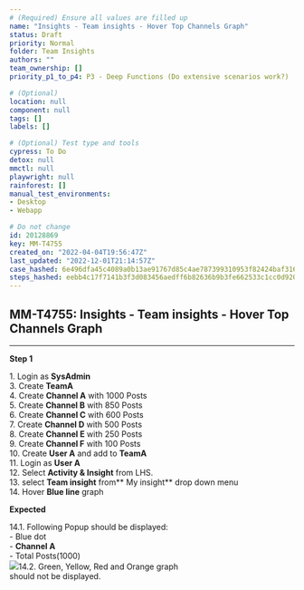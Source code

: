 ```yaml
---
# (Required) Ensure all values are filled up
name: "Insights - Team insights - Hover Top Channels Graph"
status: Draft
priority: Normal
folder: Team Insights
authors: ""
team_ownership: []
priority_p1_to_p4: P3 - Deep Functions (Do extensive scenarios work?)

# (Optional)
location: null
component: null
tags: []
labels: []

# (Optional) Test type and tools
cypress: To Do
detox: null
mmctl: null
playwright: null
rainforest: []
manual_test_environments: 
- Desktop
- Webapp

# Do not change
id: 20128869
key: MM-T4755
created_on: "2022-04-04T19:56:47Z"
last_updated: "2022-12-01T21:14:57Z"
case_hashed: 6e496dfa45c4089a0b13ae91767d85c4ae787399310953f82424baf3168520e10d6fe2a502c5ec1669e4f4219f052d82
steps_hashed: eebb4c17f7141b3f3d083456aedff6b82636b9b3fe662533c1cc0d920d86ae402a03ca88745fe0725eb4df6ace44e03c
---
```


<!-- (Auto-generated) Based on frontmatter's "key" and "name" -->

## MM-T4755: Insights - Team insights - Hover Top Channels Graph

---

**Step 1**

1\. Login as **SysAdmin**\
3\. Create **TeamA**\
4\. Create **Channel A** with 1000 Posts\
5\. Create **Channel B** with 850 Posts\
6\. Create **Channel C** with 600 Posts\
7\. Create **Channel D** with 500 Posts\
8\. Create **Channel E** with 250 Posts\
9\. Create **Channel F** with 100 Posts\
10\. Create **User A** and add to **TeamA**\
11\. Login as **User A**\
12\. Select **Activity & Insight** from LHS.\
13\. select **Team insight** from\*\* My insight\*\* drop down menu\
14\. Hover **Blue line** graph

**Expected**

14.1. Following Popup should be displayed:\
\- Blue dot\
\- **Channel A**\
\- Total Posts(1000)\
![](https://smartbear-tm4j-prod-us-west-2-attachment-rich-text.s3.us-west-2.amazonaws.com/embedded-f3277290f945470c4add5d21ef3dc7ca7b74388fc7152bfb6b99ae58c66a95a8-1649169194567-1649169194567.png)14.2. Green, Yellow, Red and Orange graph\
should not be displayed.
